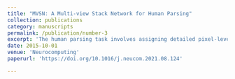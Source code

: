 ```yaml
---
title: "MVSN: A Multi-view Stack Network for Human Parsing"
collection: publications
category: manuscripts
permalink: /publication/number-3
excerpt: 'The human parsing task involves assigning detailed pixel-level labels, but existing methods struggle with issues like ambiguous boundaries and incomplete parts. To address this, we propose the Multi-view Stack Network (MVSN), which uses three feature stacks (body parts, edges, and pre-segmentation) and a channel correlator to improve the integration of local and global information. Experiments on public datasets show that MVSN outperforms current state-of-the-art methods.'
date: 2015-10-01
venue: 'Neurocomputing'
paperurl: 'https://doi.org/10.1016/j.neucom.2021.08.124'

---
```


